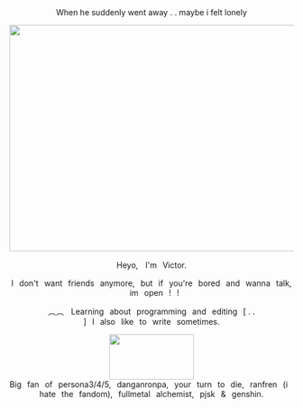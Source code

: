 <div align="center"> When he suddenly went away  . .  maybe i felt lonely
    </p>
    <div align="center"> 
<img align="center" src= https://i.postimg.cc/GmRTS0zZ/Untitled100-20250220122742.png top="450" height="400" width = 530px>
        </p>
</p>
Heyo,ㅤI'm⠀Victor.
</p>
</p>
I⠀don't⠀want⠀friends⠀anymore,⠀but⠀if⠀you're⠀bored⠀and⠀wanna⠀talk,⠀im⠀open⠀!⠀!
</p> ︵︵ㅤLearning⠀about⠀programming⠀and⠀editing⠀[ . . ]⠀I⠀also⠀like⠀to⠀write⠀sometimes.
</p> <img src= https://i.postimg.cc/vDFbTscM/Untitled101.png top="80" height="80" width = 150px> Big⠀fan⠀of⠀persona3/4/5,⠀danganronpa,⠀your⠀turn⠀to⠀die,⠀ranfren⠀(i⠀hate⠀the⠀fandom),⠀fullmetal⠀alchemist,⠀pjsk⠀&⠀genshin.
